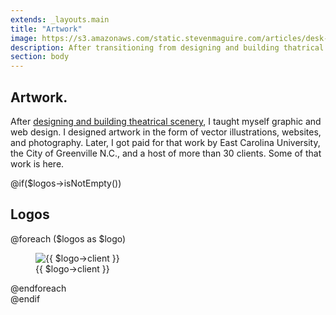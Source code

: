 ```yaml
---
extends: _layouts.main
title: "Artwork"
image: https://s3.amazonaws.com/static.stevenmaguire.com/articles/desk-ruler-designer-chair.jpeg
description: After transitioning from designing and building thatrical scenery to a digital focus, I taught myself to craft of graphic and web design.
section: body
---
```


<section class="intro">
    <div class="container">
        <h1>Artwork<span class="dot">.</span></h1>
        <div class="intro-content">
            <p>After <a href="/theatre">designing and building theatrical scenery</a>, I taught myself graphic and web design. I designed artwork in the form of vector illustrations, websites, and photography. Later, I got paid for that work by East Carolina University, the City of Greenville N.C., and a host of more than 30 clients. Some of that work is here.</p>
        </div>
    </div>
</section>
@if($logos->isNotEmpty())
<section id="opensource" class="accent content">
    <div class="container">
        <h2>Logos</h2>
        <div class="cards">
            @foreach ($logos as $logo)
            <div class="card text-center">
                <figure>
                    <img data-src="https://s3.amazonaws.com/static.stevenmaguire.com/logos/{{ $logo->image }}" alt="{{ $logo->client }}">
                    <figcaption>{{ $logo->client }}</figcaption>
                </figure>
            </div>
            @endforeach
        </div>
    </div>
</section>
@endif
